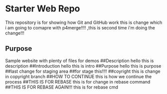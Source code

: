 # Starter Web Repo

This repository is for showing how Git and GitHub work
this is change which i am going to comapre with p4merge!!!!
,this is second time i'm doing the change!!!
## Purpose

Sample website with plenty of files for demos
##Description
hello this is description
##Introduction
hello this is intro
##Purpose
hello this is purpose
##last change
for staging area
##for stage
this!!!!
##coyright
this is change in copyright branch
##HOW TO CONTINUE
this is how we continue the process
##THIS IS FOR  REBASE
this is for change in rebase command
##THIS IS FOR REBASE AGAIN!!!
this is for rebase cmd
